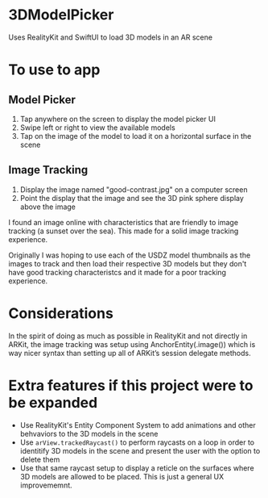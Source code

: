 # 3DModelPicker
Uses RealityKit and SwiftUI to load 3D models in an AR scene

# To use to app

## Model Picker
1. Tap anywhere on the screen to display the model picker UI
2. Swipe left or right to view the available models
3. Tap on the image of the model to load it on a horizontal surface in the scene

## Image Tracking

1. Display the image named "good-contrast.jpg" on a computer screen
   <put image here>
2. Point the display that the image and see the 3D pink sphere display above the image

I found an image online with characteristics that are friendly to image tracking (a sunset over the sea).
This made for a solid image tracking experience.

Originally I was hoping to use each of the USDZ model thumbnails as the images to track and then load their
respective 3D models but they don't have good tracking characteristcs and it made for a poor tracking experience.

# Considerations

In the spirit of doing as much as possible in RealityKit and not directly in ARKit, the image tracking was setup 
using AnchorEntity(.image()) which is way nicer syntax than setting up all of ARKit’s session delegate methods.

# Extra features if this project were to be expanded

- Use RealityKit's Entity Component System to add animations and other behvaviors to the 3D models in the scene
- Use `arView.trackedRaycast()` to perform raycasts on a loop in order to identitify 3D models in the scene and present the user with the option to delete them
- Use that same raycast setup to display a reticle on the surfaces where 3D models are allowed to be placed. This is just a general UX improvememnt.